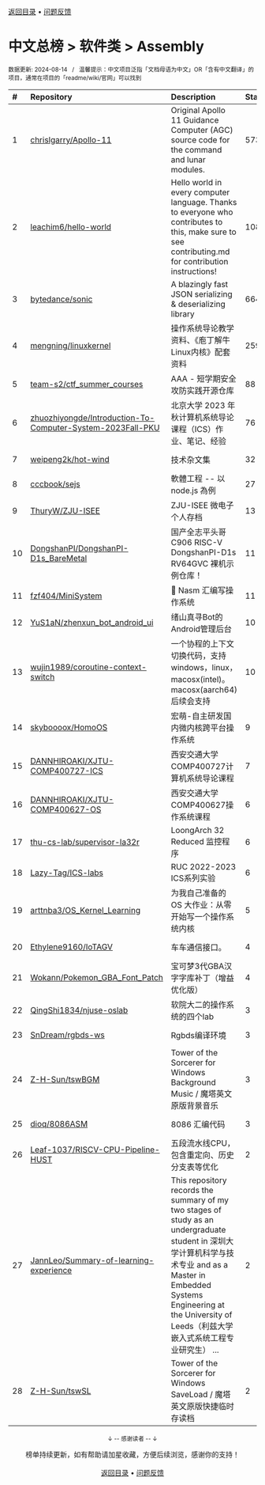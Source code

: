 <a href="https://github.com/GrowingGit/GitHub-Chinese-Top-Charts#github中文排行榜">返回目录</a> • <a href="/content/docs/feedback.md">问题反馈</a>

# 中文总榜 > 软件类 > Assembly
<sub>数据更新: 2024-08-14&nbsp;&nbsp;&nbsp;/&nbsp;&nbsp;&nbsp;温馨提示：中文项目泛指「文档母语为中文」OR「含有中文翻译」的项目，通常在项目的「readme/wiki/官网」可以找到</sub>

|#|Repository|Description|Stars|Updated|
|:-|:-|:-|:-|:-|
|1|[chrislgarry/Apollo-11](https://github.com/chrislgarry/Apollo-11)|Original Apollo 11 Guidance Computer (AGC) source code for the command and lunar modules.|57357|2024-07-11|
|2|[leachim6/hello-world](https://github.com/leachim6/hello-world)|Hello world in every computer language.  Thanks to everyone who contributes to this, make sure to see contributing.md for contribution instructions!|10854|2024-08-09|
|3|[bytedance/sonic](https://github.com/bytedance/sonic)|A blazingly fast JSON serializing & deserializing library|6641|2024-08-12|
|4|[mengning/linuxkernel](https://github.com/mengning/linuxkernel)|操作系统导论教学资料、《庖丁解牛Linux内核》配套资料|259|2024-07-20|
|5|[team-s2/ctf_summer_courses](https://github.com/team-s2/ctf_summer_courses)|AAA - 短学期安全攻防实践开源仓库|88|2024-07-25|
|6|[zhuozhiyongde/Introduction-To-Computer-System-2023Fall-PKU](https://github.com/zhuozhiyongde/Introduction-To-Computer-System-2023Fall-PKU)|北京大学 2023 年秋计算机系统导论课程（ICS）作业、笔记、经验|76|2024-07-11|
|7|[weipeng2k/hot-wind](https://github.com/weipeng2k/hot-wind)|技术杂文集|32|2024-06-21|
|8|[cccbook/sejs](https://github.com/cccbook/sejs)|軟體工程 -- 以 node.js 為例|27|2024-03-25|
|9|[ThuryW/ZJU-ISEE](https://github.com/ThuryW/ZJU-ISEE)|ZJU-ISEE 微电子 个人存档|13|2024-06-12|
|10|[DongshanPI/DongshanPI-D1s_BareMetal](https://github.com/DongshanPI/DongshanPI-D1s_BareMetal)|国产全志平头哥C906 RISC-V DongshanPI-D1s RV64GVC 裸机示例仓库！|11|2024-05-09|
|11|[fzf404/MiniSystem](https://github.com/fzf404/MiniSystem)|💾 Nasm 汇编写操作系统|11|2024-04-24|
|12|[YuS1aN/zhenxun_bot_android_ui](https://github.com/YuS1aN/zhenxun_bot_android_ui)|绪山真寻Bot的Android管理后台|10|2024-08-02|
|13|[wujin1989/coroutine-context-switch](https://github.com/wujin1989/coroutine-context-switch)|一个协程的上下文切换代码，支持windows，linux，macosx(intel)。macosx(aarch64)后续会支持|10|2024-07-18|
|14|[skyboooox/HomoOS](https://github.com/skyboooox/HomoOS)|宏萌-自主研发国内微内核跨平台操作系统|9|2024-06-28|
|15|[DANNHIROAKI/XJTU-COMP400727-ICS](https://github.com/DANNHIROAKI/XJTU-COMP400727-ICS)|西安交通大学COMP400727计算机系统导论课程|7|2024-05-13|
|16|[DANNHIROAKI/XJTU-COMP400627-OS](https://github.com/DANNHIROAKI/XJTU-COMP400627-OS)|西安交通大学COMP400627操作系统课程|6|2024-04-25|
|17|[thu-cs-lab/supervisor-la32r](https://github.com/thu-cs-lab/supervisor-la32r)|LoongArch 32 Reduced 监控程序|6|2024-06-30|
|18|[Lazy-Tag/ICS-labs](https://github.com/Lazy-Tag/ICS-labs)|RUC 2022-2023 ICS系列实验|6|2024-08-02|
|19|[arttnba3/OS_Kernel_Learning](https://github.com/arttnba3/OS_Kernel_Learning)|为我自己准备的 OS 大作业：从零开始写一个操作系统内核|5|2024-06-17|
|20|[Ethylene9160/IoTAGV](https://github.com/Ethylene9160/IoTAGV)|车车通信接口。|4|2024-08-13|
|21|[Wokann/Pokemon_GBA_Font_Patch](https://github.com/Wokann/Pokemon_GBA_Font_Patch)|宝可梦3代GBA汉字字库补丁（增益优化版）|4|2024-07-15|
|22|[QingShi1834/njuse-oslab](https://github.com/QingShi1834/njuse-oslab)|软院大二的操作系统的四个lab|3|2024-04-12|
|23|[SnDream/rgbds-ws](https://github.com/SnDream/rgbds-ws)|Rgbds编译环境|3|2024-04-08|
|24|[Z-H-Sun/tswBGM](https://github.com/Z-H-Sun/tswBGM)|Tower of the Sorcerer for Windows Background Music / 魔塔英文原版背景音乐|3|2024-04-01|
|25|[dioq/8086ASM](https://github.com/dioq/8086ASM)|8086 汇编代码|3|2024-03-12|
|26|[Leaf-1037/RISCV-CPU-Pipeline-HUST](https://github.com/Leaf-1037/RISCV-CPU-Pipeline-HUST)|五段流水线CPU，包含重定向、历史分支表等优化|2|2024-04-13|
|27|[JannLeo/Summary-of-learning-experience](https://github.com/JannLeo/Summary-of-learning-experience)|This repository records the summary of my two stages of study as an undergraduate student in 深圳大学计算机科学与技术专业 and as a Master in Embedded Systems Engineering at the University of Leeds（利兹大学嵌入式系统工程专业研究生） ...|2|2024-05-20|
|28|[Z-H-Sun/tswSL](https://github.com/Z-H-Sun/tswSL)|Tower of the Sorcerer for Windows SaveLoad / 魔塔英文原版快捷临时存读档|2|2024-04-01|

<div align="center">
    <p><sub>↓ -- 感谢读者 -- ↓</sub></p>
    榜单持续更新，如有帮助请加星收藏，方便后续浏览，感谢你的支持！
</div>

<br/>

<div align="center"><a href="https://github.com/GrowingGit/GitHub-Chinese-Top-Charts#github中文排行榜">返回目录</a> • <a href="/content/docs/feedback.md">问题反馈</a></div>
